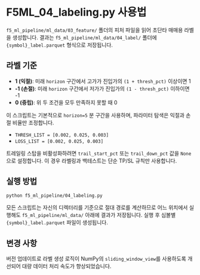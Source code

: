 # F5ML_04_labeling.py 사용법

`f5_ml_pipeline/ml_data/03_feature/` 폴더의 피처 파일을 읽어 초단타 매매용 라벨을 생성합니다. 결과는
`f5_ml_pipeline/ml_data/04_label/` 폴더에 `{symbol}_label.parquet` 형식으로 저장됩니다.

## 라벨 기준
- **1 (익절)**: 미래 `horizon` 구간에서 고가가 진입가의 `(1 + thresh_pct)` 이상이면 1
- **-1 (손절)**: 미래 `horizon` 구간에서 저가가 진입가의 `(1 - thresh_pct)` 이하이면 -1
- **0 (중립)**: 위 두 조건을 모두 만족하지 못할 때 0

이 스크립트는 기본적으로 `horizon=5` 분 구간을 사용하며, 파라미터 탐색은 익절과
손절 비율만 조정합니다.

- `THRESH_LIST = [0.002, 0.025, 0.003]`
- `LOSS_LIST = [0.002, 0.025, 0.003]`

트레일링 스탑을 비활성화하려면 `trail_start_pct` 또는 `trail_down_pct` 값을
`None`으로 설정합니다. 이 경우 라벨링과 백테스트는 단순 TP/SL 규칙만 사용합니다.

## 실행 방법
```bash
python f5_ml_pipeline/04_labeling.py
```

모든 스크립트는 자신의 디렉터리를 기준으로 절대 경로를 계산하므로 어느 위치에서 실행해도 `f5_ml_pipeline/ml_data/` 아래에 결과가 저장됩니다.
실행 후 심볼별 `{symbol}_label.parquet` 파일이 생성됩니다.

## 변경 사항
버전 업데이트로 라벨 생성 로직이 NumPy의 `sliding_window_view`를 사용하도록 개선되어
대량 데이터 처리 속도가 향상되었습니다.
